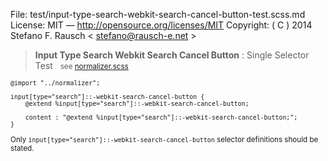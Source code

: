 File:      test/input-type-search-webkit-search-cancel-button-test.scss.md
License:   MIT — http://opensource.org/licenses/MIT
Copyright: ( C ) 2014 Stefano F. Rausch < stefano@rausch-e.net >

> **Input Type Search Webkit Search Cancel Button** : Single Selector Test  
> <small> see [normalizer.scss](../_normalizer.scss.md) </smalll>

    @import "../normalizer";

    input[type="search"]::-webkit-search-cancel-button {
        @extend %input[type="search"]::-webkit-search-cancel-button;

        content : "@extend %input[type="search"]::-webkit-search-cancel-button;";
    }

Only `input[type="search"]::-webkit-search-cancel-button` selector definitions should be stated.

